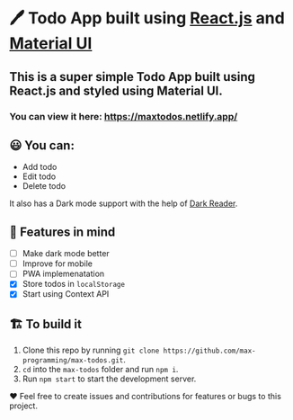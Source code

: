 # 🖊️ Todo App built using [React.js](https://reactjs.org/) and [Material UI](https://material-ui.com/)

## This is a super simple Todo App built using React.js and styled using Material UI.

### You can view it here: https://maxtodos.netlify.app/

## 😃 You can:

- Add todo
- Edit todo
- Delete todo

It also has a Dark mode support with the help of [Dark Reader](https://darkreader.org/).

## 🧠 Features in mind

- [ ] Make dark mode better
- [ ] Improve for mobile
- [ ] PWA implemenatation
- [x] Store todos in `localStorage`
- [x] Start using Context API

## 🏗️ To build it

1. Clone this repo by running `git clone https://github.com/max-programming/max-todos.git`.
2. `cd` into the `max-todos` folder and run `npm i`.
3. Run `npm start` to start the development server.

❤️ Feel free to create issues and contributions for features or bugs to this project.
